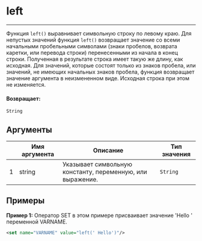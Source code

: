 # left

---

Функция `left()` выравнивает символьную строку по левому краю.
Для непустых значений функция `left()` возвращает значение со всеми начальными пробельными символами
(знаки пробелов, возврата каретки, или перевода строки) перенесенными из начала в конец строки.
Полученная в результате строка имеет такую же длину, как исходная.
Для значений, которые состоят только из знаков пробела, или значений, не имеющих начальных знаков пробела,
функция возвращает значение аргумента в неизмененном виде. Исходная строка при этом не изменяется.

#### Возвращает:

`String`

## Аргументы

|  | Имя аргумента | Описание | Тип значения |
| --- | --- | --- | --- |
| 1 | string | Указывает символьную константу, переменную, или выражение. | `String` |

## Примеры

**Пример 1:** Оператор SET в этом примере присваивает значение 'Hello ' переменной VARNAME.
```xml
<set name="VARNAME" value="left(' Hello')"/>
```


